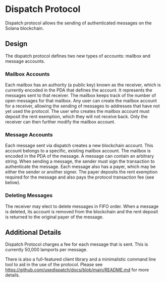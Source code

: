 # Dispatch Protocol

Dispatch protocol allows the sending of authenticated messages on the Solana blockchain.

## Design

The dispatch protocol defines two new types of accounts: mailbox and message accounts.

### Mailbox Accounts

Each mailbox has an authority (a public key) known as the receiver, which is currently encoded in the PDA that defines the account. It represents the messages sent to that receiver. The mailbox keeps track of the number of open messages for that mailbox. Any user can create the mailbox account for a receiver, allowing the sending of messages to addresses that have not yet used the protocol. The user who creates the mailbox account must deposit the rent exemption, which they will not receive back. Only the receiver can then further modify the mailbox account.

### Message Accounts

Each message sent via dispatch creates a new blockchain account. This account belongs to a specific, existing mailbox account. The mailbox is encoded in the PDA of the message. A message can contain an arbitrary string. When sending a message, the sender must sign the transaction to authenticate the message. Each message also has a payer, which may be either the sender or another signer. The payer deposits the rent exemption required for the message and also pays the protocol transaction fee (see below).

### Deleting Messages

The receiver may elect to delete messages in FIFO order. When a message is deleted, its account is removed from the blockchain and the rent deposit is returned to the original payer of the message.

## Additional Details

Dispatch Protocol charges a fee for each message that is sent. This is currently 50,000 lamports per message.

There is also a full-featured client library and a minimalistic command line tool to aid in the use of the protocol. Please see https://github.com/usedispatch/docs/blob/main/README.md for more details.
